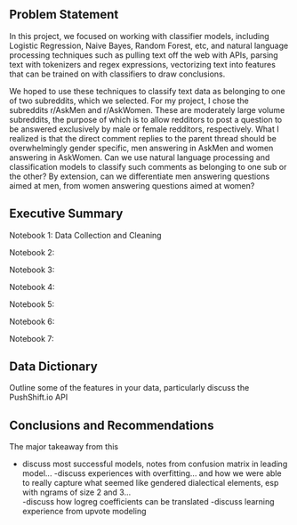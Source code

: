 ## Problem Statement

In this project, we focused on working with classifier models, including Logistic Regression, Naive Bayes, Random Forest, etc, and natural language processing techniques such as pulling text off the web with APIs, parsing text with tokenizers and regex expressions, vectorizing text into features that can be trained on with classifiers to draw conclusions.  

We hoped to use these techniques to classify text data as belonging to one of two subreddits, which we selected.  For my project, I chose the subreddits r/AskMen and r/AskWomen.  These are moderately large volume subreddits, the purpose of which is to allow redditors to post a question to be answered exclusively by male or female redditors, respectively.  What I realized is that the direct comment replies to the parent thread should be overwhelmingly gender specific, men answering in AskMen and women answering in AskWomen.  Can we use natural language processing and classification models to classify such comments as belonging to one sub or the other?  By extension, can we differentiate men answering questions aimed at men, from women answering questions aimed at women?

## Executive Summary

Notebook 1:  Data Collection and Cleaning

Notebook 2:

Notebook 3: 

Notebook 4:

Notebook 5:

Notebook 6:  

Notebook 7:   

## Data Dictionary

Outline some of the features in your data, particularly discuss the PushShift.io API

## Conclusions and Recommendations

The major takeaway from this 
- discuss most successful models, notes from confusion matrix in leading model...
-discuss experiences with overfitting...
and how we were able to really capture what seemed like gendered dialectical elements, esp with ngrams of size 2 and 3...  
-discuss how logreg coefficients can be translated
-discuss learning experience from upvote modeling


